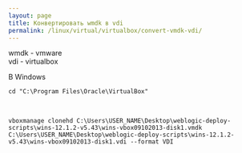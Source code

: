 ```yaml
---
layout: page
title: Конвертировать wmdk в vdi
permalink: /linux/virtual/virtualbox/convert-vmdk-vdi/
---
```



wmdk - vmware   
vdi - virtualbox  


В Windows

    cd "C:\Program Files\Oracle\VirtualBox"

<br/>

    vboxmanage clonehd C:\Users\USER_NAME\Desktop\weblogic-deploy-scripts\wins-12.1.2-v5.43\wins-vbox09102013-disk1.vmdk C:\Users\USER_NAME\Desktop\weblogic-deploy-scripts\wins-12.1.2-v5.43\wins-vbox09102013-disk1.vdi --format VDI
